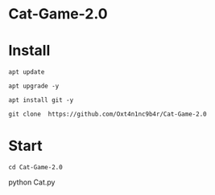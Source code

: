 # Cat-Game-2.0
# Install
```
apt update
```

```
apt upgrade -y 
```

``` 
apt install git -y 
```

``` 
git clone  https://github.com/Oxt4n1nc9b4r/Cat-Game-2.0
```

# Start
``` 
cd Cat-Game-2.0
```
python Cat.py
